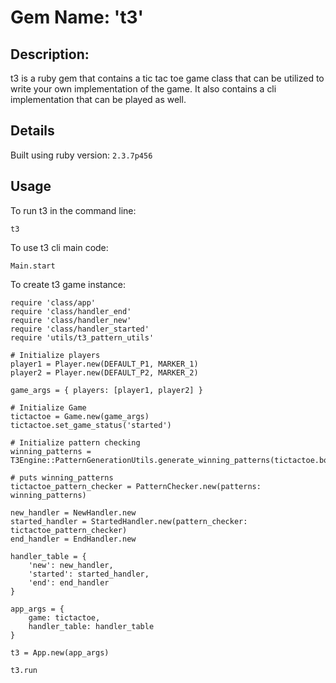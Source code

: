 # Gem Name: 't3'

## Description: 
t3 is a ruby gem that contains a tic tac toe game class that can be utilized to write your own implementation of the game. It also contains a cli implementation that can be played as well.

## Details

Built using ruby version: `2.3.7p456`

## Usage

To run t3 in the command line:
```
t3
```

To use t3 cli main code:
```
Main.start
```

To create t3 game instance:
```
require 'class/app'
require 'class/handler_end'
require 'class/handler_new'
require 'class/handler_started'
require 'utils/t3_pattern_utils'

# Initialize players
player1 = Player.new(DEFAULT_P1, MARKER_1)
player2 = Player.new(DEFAULT_P2, MARKER_2)

game_args = { players: [player1, player2] }

# Initialize Game
tictactoe = Game.new(game_args)
tictactoe.set_game_status('started')

# Initialize pattern checking
winning_patterns = T3Engine::PatternGenerationUtils.generate_winning_patterns(tictactoe.board)

# puts winning_patterns
tictactoe_pattern_checker = PatternChecker.new(patterns: winning_patterns)

new_handler = NewHandler.new
started_handler = StartedHandler.new(pattern_checker: tictactoe_pattern_checker)
end_handler = EndHandler.new

handler_table = {
	'new': new_handler,
	'started': started_handler,
	'end': end_handler
}

app_args = {
	game: tictactoe,
	handler_table: handler_table
}

t3 = App.new(app_args)

t3.run
```